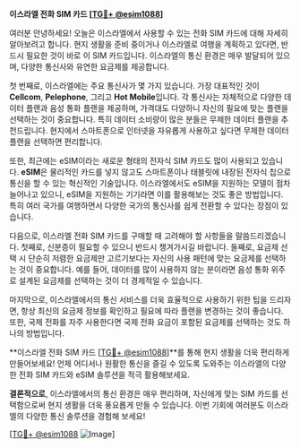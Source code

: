 **이스라엘 전화 SIM 카드 [[TG💪+ @esim1088](https://t.me/s/esim1088)]**

여러분 안녕하세요! 오늘은 이스라엘에서 사용할 수 있는 전화 SIM 카드에 대해 자세히 알아보려고 합니다. 현지 생활을 준비 중이거나 이스라엘로 여행을 계획하고 있다면, 반드시 필요한 것이 바로 이 SIM 카드입니다. 이스라엘의 통신 환경은 매우 발달되어 있으며, 다양한 통신사와 유연한 요금제를 제공합니다.

첫 번째로, 이스라엘에는 주요 통신사가 몇 가지 있습니다. 가장 대표적인 것이 **Cellcom**, **Pelephone**, 그리고 **Hot Mobile**입니다. 각 통신사는 자체적으로 다양한 데이터 플랜과 음성 통화 플랜을 제공하며, 가격대도 다양하니 자신의 필요에 맞는 플랜을 선택하는 것이 중요합니다. 특히 데이터 소비량이 많은 분들은 무제한 데이터 플랜을 추천드립니다. 현지에서 스마트폰으로 인터넷을 자유롭게 사용하고 싶다면 무제한 데이터 플랜을 선택하면 편리합니다.

또한, 최근에는 eSIM이라는 새로운 형태의 전자식 SIM 카드도 많이 사용되고 있습니다. **eSIM**은 물리적인 카드를 넣지 않고도 스마트폰이나 태블릿에 내장된 전자식 칩으로 통신을 할 수 있는 혁신적인 기술입니다. 이스라엘에서도 eSIM을 지원하는 모델이 점차 늘어나고 있으니, eSIM을 지원하는 기기라면 이를 활용해보는 것도 좋은 방법입니다. 특히 여러 국가를 여행하면서 다양한 국가의 통신사를 쉽게 전환할 수 있다는 장점이 있습니다.

다음으로, 이스라엘 전화 SIM 카드를 구매할 때 고려해야 할 사항들을 말씀드리겠습니다. 첫째로, 신분증이 필요할 수 있으니 반드시 챙겨가시길 바랍니다. 둘째로, 요금제 선택 시 단순히 저렴한 요금제만 고르기보다는 자신의 사용 패턴에 맞는 요금제를 선택하는 것이 중요합니다. 예를 들어, 데이터를 많이 사용하지 않는 분이라면 음성 통화 위주로 설계된 요금제를 선택하는 것이 더 경제적일 수 있습니다.

마지막으로, 이스라엘에서의 통신 서비스를 더욱 효율적으로 사용하기 위한 팁을 드리자면, 항상 최신의 요금제 정보를 확인하고 필요에 따라 플랜을 변경하는 것이 좋습니다. 또한, 국제 전화를 자주 사용한다면 국제 전화 요금이 포함된 요금제를 선택하는 것도 하나의 방법입니다.

**이스라엘 전화 SIM 카드 [[TG💪+ @esim1088](https://t.me/s/esim1088)]**를 통해 현지 생활을 더욱 편리하게 만들어보세요! 언제 어디서나 원활한 통신을 즐길 수 있도록 도와주는 이스라엘의 다양한 전화 SIM 카드와 eSIM 솔루션을 적극 활용해보세요.

**결론적으로**, 이스라엘에서의 통신 환경은 매우 편리하며, 자신에게 맞는 SIM 카드를 선택함으로써 현지 생활을 더욱 풍요롭게 만들 수 있습니다. 이번 기회에 여러분도 이스라엘의 다양한 통신 솔루션을 경험해 보세요!

[[TG💪+ @esim1088](https://t.me/s/esim1088) ![Image](https://i.postimg.cc/Y0z9fWf4/image.png)]